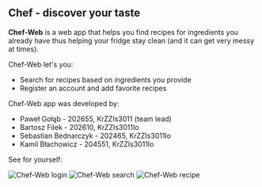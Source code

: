 ## Chef - discover your taste

**Chef-Web** is a web app that helps you find recipes for
ingredients you already have thus helping your fridge stay clean (and it
can get very messy at times).

Chef-Web let's you:
* Search for recipes based on ingredients you provide
* Register an account and add favorite recipes

Chef-Web app was developed by:
* Paweł Gołąb - 202655, KrZZIs3011 (team lead)
* Bartosz Filek - 202610, KrZZIs3011Io
* Sebastian Bednarczyk - 202465, KrZZIs3011Io
* Kamil Błachowicz - 204551, KrZZIs3011Io

See for yourself:

![Chef-Web login](/images/login.PNG)
![Chef-Web search](/images/search.PNG)
![Chef-Web recipe](/images/recipe.PNG)

